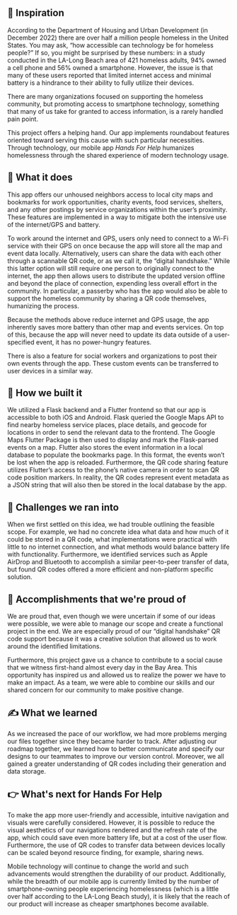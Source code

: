 ## 👋 Inspiration

According to the Department of Housing and Urban Development (in December 2022) there are over half a million people homeless in the United States. You may ask, “how accessible can technology be for homeless people?” If so, you might be surprised by these numbers: in a study conducted in the LA-Long Beach area of 421 homeless adults, 94% owned a cell phone and 56% owned a smartphone. However, the issue is that many of these users reported that limited internet access and minimal battery is a hindrance to their ability to fully utilize their devices. 

There are many organizations focused on supporting the homeless community, but promoting access to smartphone technology, something that many of us take for granted to access information, is a rarely handled pain point. 

This project offers a helping hand. Our app implements roundabout features oriented toward serving this cause with such particular necessities. Through technology, our mobile app _Hands For Help_ humanizes homelessness through the shared experience of modern technology usage.

## 🫴 What it does

This app offers our unhoused neighbors access to local city maps and bookmarks for work opportunities, charity events, food services, shelters, and any other postings by service organizations within the user’s proximity. These features are implemented in a way to mitigate both the intensive use of the internet/GPS and battery. 

To work around the internet and GPS, users only need to connect to a Wi-Fi service with their GPS on once because the app will store all the map and event data locally. Alternatively, users can share the data with each other through a scannable QR code, or as we call it, the “digital handshake.” While this latter option will still require one person to originally connect to the internet, the app then allows users to distribute the updated version offline and beyond the place of connection, expending less overall effort in the community. In particular, a passerby who has the app would also be able to support the homeless community by sharing a QR code themselves, humanizing the process.

Because the methods above reduce internet and GPS usage, the app inherently saves more battery than other map and events services. On top of this, because the app will never need to update its data outside of a user-specified event, it has no power-hungry features.

There is also a feature for social workers and organizations to post their own events through the app. These custom events can be transferred to user devices in a similar way.

## 👊 How we built it

We utilized a Flask backend and a Flutter frontend so that our app is accessible to both iOS and Android. Flask queried the Google Maps API to find nearby homeless service places, place details, and geocode for locations in order to send the relevant data to the frontend. The Google Maps Flutter Package is then used to display and mark the Flask-parsed events on a map. Flutter also stores the event information in a local database to populate the bookmarks page. In this format, the events won’t be lost when the app is reloaded. Furthermore, the QR code sharing feature utilizes Flutter’s access to the phone’s native camera in order to scan QR code position markers. In reality, the QR codes represent event metadata as a JSON string that will also then be stored in the local database by the app. 

## 🤏 Challenges we ran into

When we first settled on this idea, we had trouble outlining the feasible scope. For example, we had no concrete idea what data and how much of it could be stored in a QR code, what implementations were practical with little to no internet connection, and what methods would balance battery life with functionality. Furthermore, we identified services such as Apple AirDrop and Bluetooth to accomplish a similar peer-to-peer transfer of data, but found QR codes offered a more efficient and non-platform specific solution. 

## 🙌 Accomplishments that we're proud of

We are proud that, even though we were uncertain if some of our ideas were possible, we were able to manage our scope and create a functional project in the end. We are especially proud of our “digital handshake” QR code support because it was a creative solution that allowed us to work around the identified limitations.

Furthermore, this project gave us a chance to contribute to a social cause that we witness first-hand almost every day in the Bay Area. This opportunity has inspired us and allowed us to realize the power we have to make an impact. As a team, we were able to combine our skills and our shared concern for our community to make positive change.

## ✍️ What we learned

As we increased the pace of our workflow, we had more problems merging our files together since they became harder to track. After adjusting our roadmap together, we learned how to better communicate and specify our designs to our teammates to improve our version control. Moreover, we all gained a greater understanding of QR codes including their generation and data storage.

## 👉 What's next for Hands For Help

To make the app more user-friendly and accessible, intuitive navigation and visuals were carefully considered. However, it is possible to reduce the visual aesthetics of our navigations rendered and the refresh rate of the app, which could save even more battery life, but at a cost of the user flow. Furthermore, the use of QR codes to transfer data between devices locally can be scaled beyond resource finding, for example, sharing news.

Mobile technology will continue to change the world and such advancements would strengthen the durability of our product. Additionally, while the breadth of our mobile app is currently limited by the number of smartphone-owning people experiencing homelessness (which is a little over half according to the LA-Long Beach study), it is likely that the reach of our product will increase as cheaper smartphones become available.